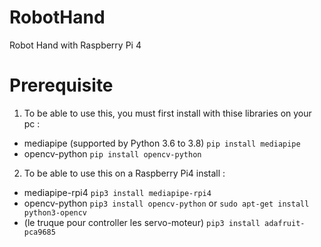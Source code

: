 # RobotHand
Robot Hand with Raspberry Pi 4

# Prerequisite
1. To be able to use this, you must first install with thise libraries on your pc :
  - mediapipe (supported by Python 3.6 to 3.8) ```pip install mediapipe```
  - opencv-python ```pip install opencv-python```

2. To be able to use this on a Raspberry Pi4 install : 
  - mediapipe-rpi4 
```pip3 install mediapipe-rpi4``` 
  - opencv-python
```pip3 install opencv-python``` or ```sudo apt-get install python3-opencv```
  - (le truque pour controller les servo-moteur)
```pip3 install adafruit-pca9685```




